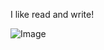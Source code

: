 I like read and write!

![Image](https://github.com/user-attachments/assets/7b42229b-e68e-4013-aafa-3d84043e6cb5)